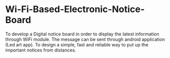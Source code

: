 # Wi-Fi-Based-Electronic-Notice-Board
To develop a Digital notice board in order to display the latest information through WiFi module. The message can be sent through android application (Led art app). To design a simple, fast and reliable way to put up the important notices from distances.
